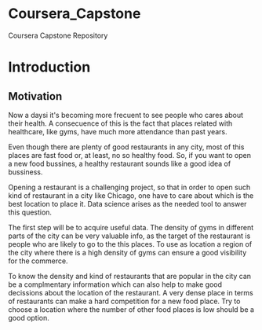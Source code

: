 # Coursera_Capstone
Coursera Capstone Repository

# Introduction
## Motivation
Now a daysi it's becoming more frecuent to see people who cares about their health. A consecuence of this is the fact that places related with healthcare, like gyms, have much more attendance than past years. 

Even though there are plenty of good restaurants in any city, most of this places are fast food or, at least, no so healthy food. So, if you want to open a new food bussines, a healthy restaurant sounds like a good idea of bussiness.

Opening a restaurant is a challenging project, so that in order to open such kind of restaurant in a city like Chicago, one have to care about which is the best location to place it. Data science arises as the needed tool to answer this question. 

The first step will be to acquire useful data. The density of gyms in different parts of the city can be very valuable info, as the target of the restaurant is people who are likely to go to the this places. To use as location a region of the city where there is a high density of gyms can ensure a good visibility for the commerce.

To know the density and kind of restaurants that are popular in the city can be a complmentary information which can also help to make good decissions about the location of the restaurant. A very dense place in terms of restaurants can make a hard competition for a new food place. Try to choose a location where the number of other food places is low should be a good option.


